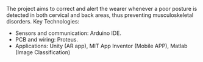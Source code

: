 The project aims to correct and alert the wearer whenever a poor posture is detected in both cervical and back areas, thus preventing musculoskeletal disorders. 
Key Technologies:
 - Sensors and communication: Arduino IDE.
 - PCB and wiring: Proteus.
 - Applications: Unity (AR app), MIT App Inventor (Mobile APP), Matlab (Image Classification)
